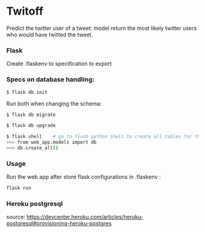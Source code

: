 # Twitoff
Predict the twitter user of a tweet: model return the most likely twitter users who would have twitted the tweet. 


### Flask

Create .flaskenv to specification to export 


### Specs on database handling:
~~~
$ flask db init
~~~ 
Run both when changing the schema:
~~~sh
$ flask db migrate 

$ flask db upgrade 

$ flask shell    # go to flash python shell to create all tables for the db
>>> from web_app.models import db
>>> db.create_all()

~~~

### Usage
Run the web app after store flask configurations in .flaskenv :
```sh
flask run
```

### Heroku postgresql 

source: https://devcenter.heroku.com/articles/heroku-postgresql#provisioning-heroku-postgres
